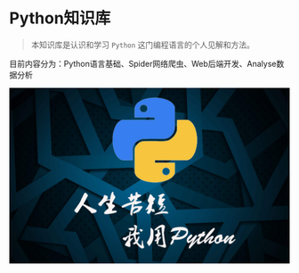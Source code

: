 # Python知识库

> 本知识库是认识和学习 `Python` 这门编程语言的个人见解和方法。

目前内容分为：Python语言基础、Spider网络爬虫、Web后端开发、Analyse数据分析

![Python](image/Python.jpg)